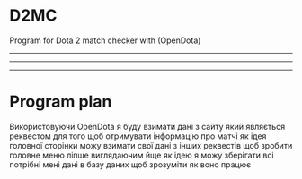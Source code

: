 # D2MC
Program for Dota 2 match checker with (OpenDota)
***

---

___

# Program plan 
Використовуючи OpenDota я буду взимати дані з сайту який являється реквестом 
для того щоб отримувати інформацію про матчі 
як ідея головної сторінки можу взимати свої дані з інших реквестів щоб зробити 
головне меню ліпше виглядаючим йще як ідею я можу зберігати всі потрібні мені 
дані в базу даних щоб зрозуміти як воно працює
